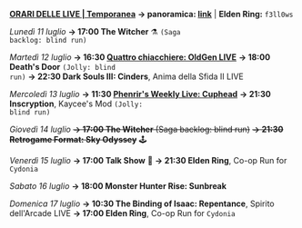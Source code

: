 <b><u>ORARI DELLE LIVE | Temporanea</u></b>
<b>→ panoramica: <a href="https://trello.com/b/iKwdSGf3/sabaku">link</a></b> | <b>Elden Ring:</b> <code>f3ll0ws</code>

<i>Lunedì 11 luglio</i>
<b>→ 17:00 The Witcher</b> ⚗️ <code>(Saga backlog: blind run)</code>

<i>Martedì 12 luglio</i>
<b>→ 16:30 <a href="https://www.twitch.tv/oldgenproject">Quattro chiacchiere: OldGen LIVE</a></b>
<b>→ 18:00 Death's Door</b> <code>(Jolly: blind run)</code>
<b>→ 22:30 Dark Souls III: Cinders</b>, Anima della Sfida II LIVE

<i>Mercoledì 13 luglio</i>
<b>→ 11:30 <a href="https://www.twitch.tv/phenrir_mailoki">Phenrir's Weekly Live: Cuphead</a></b>
<b>→ 21:30 Inscryption</b>, Kaycee's Mod <code>(Jolly: blind run)</code>

<i>Giovedì 14 luglio</i>
<s><b>→ 17:00 The Witcher</b> (Saga backlog: blind run)</s>
<s><b>→ 21:30 Retrogame Format: Sky Odyssey</b></s> 🕹️
  
<i>Venerdì 15 luglio</i>
<b>→ 17:00 Talk Show</b> 🎤
<b>→ 21:30 Elden Ring</b>, Co-op Run for <code>Cydonia</code>

<i>Sabato 16 luglio</i>
<b>→ 18:00 Monster Hunter Rise: Sunbreak</b>

<i>Domenica 17 luglio</i>
<b>→ 10:30 The Binding of Isaac: Repentance</b>, Spirito dell'Arcade LIVE
<b>→ 17:00 Elden Ring</b>, Co-op Run for <code>Cydonia</code>
